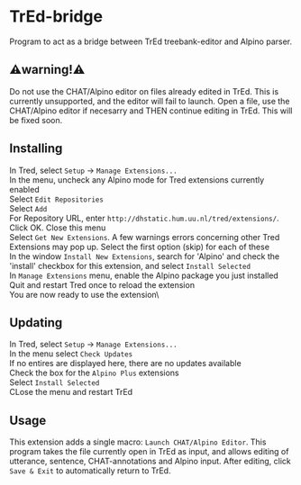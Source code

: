 # TrEd-bridge
Program to act as a bridge between TrEd treebank-editor and Alpino parser. 

## :warning:warning!:warning:
Do not use the CHAT/Alpino editor on files already edited in TrEd. This is currently unsupported, and the editor will fail to launch. Open a file, use the CHAT/Alpino editor if necesarry and THEN continue editing in TrEd. This will be fixed soon.

## Installing
In Tred, select `Setup` -> `Manage Extensions...`\
In the menu, uncheck any Alpino mode for Tred extensions currently enabled\
Select `Edit Repositories`\
Select `Add`\
For Repository URL, enter `http://dhstatic.hum.uu.nl/tred/extensions/`. Click OK. Close this menu\
Select `Get New Extensions`. A few warnings errors concerning other Tred Extensions may pop up. Select the first option (skip) for each of these\
In the window `Install New Extensions`, search for 'Alpino' and check the 'install' checkbox for this extension, and select `Install Selected`\
In `Manage Extensions` menu, enable the Alpino package you just installed\
Quit and restart Tred once to reload the extension\
You are now ready to use the extension\

## Updating
In Tred, select `Setup` -> `Manage Extensions...`\
In the menu select `Check Updates`\
If no entires are displayed here, there are no updates available\
Check the box for the `Alpino Plus` extensions\
Select `Install Selected`\
CLose the menu and restart TrEd

## Usage 
This extension adds a single macro: `Launch CHAT/Alpino Editor`. This program takes the file currently open in TrEd as input, and allows editing of utterance, sentence, CHAT-annotations and Alpino input. After editing, click `Save & Exit` to automatically return to TrEd. 
